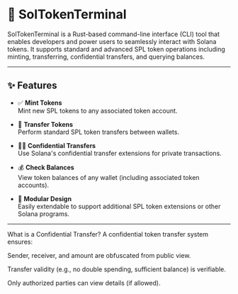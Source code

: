 # 🧾 SolTokenTerminal

SolTokenTerminal is a Rust-based command-line interface (CLI) tool that enables developers and power users to seamlessly interact with Solana tokens. It supports standard and advanced SPL token operations including minting, transferring, confidential transfers, and querying balances.

---

## ✨ Features

- ✅ **Mint Tokens**  
  Mint new SPL tokens to any associated token account.

- 🔁 **Transfer Tokens**  
  Perform standard SPL token transfers between wallets.

- 🕵️‍♂️ **Confidential Transfers**  
  Use Solana's confidential transfer extensions for private transactions.

- 💰 **Check Balances**  
  View token balances of any wallet (including associated token accounts).

- 🧩 **Modular Design**  
  Easily extendable to support additional SPL token extensions or other Solana programs.

---
What is a Confidential Transfer?
A confidential token transfer system ensures:

Sender, receiver, and amount are obfuscated from public view.

Transfer validity (e.g., no double spending, sufficient balance) is verifiable.

Only authorized parties can view details (if allowed).